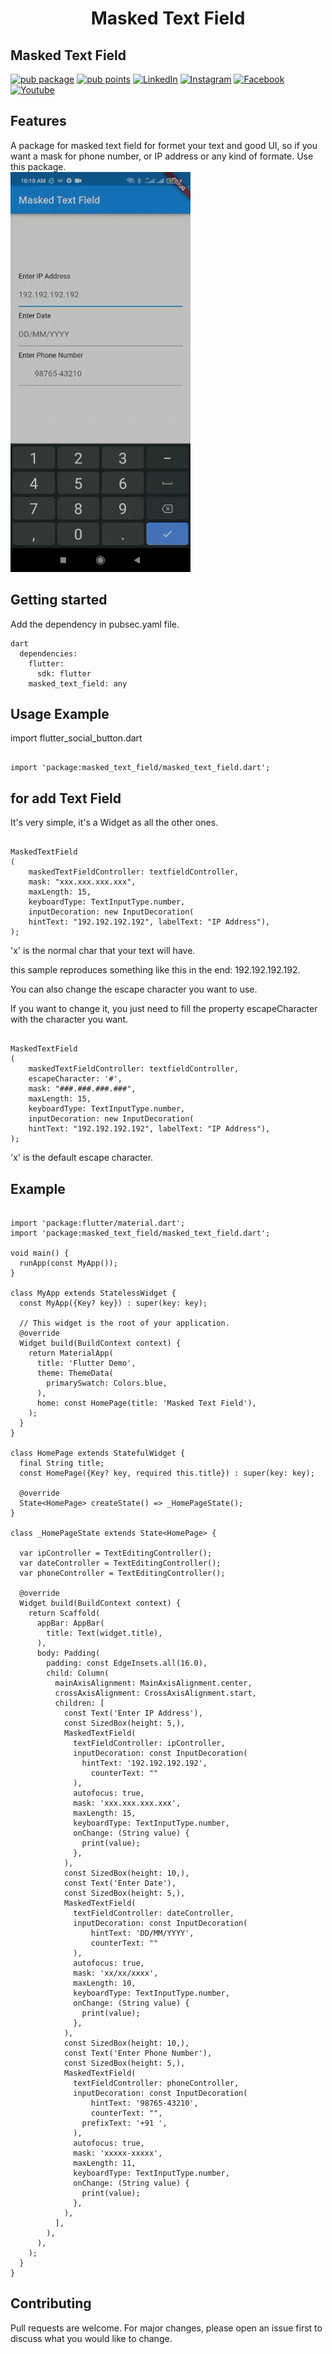 
<h1 align="center">Masked Text Field</h1>

## Masked Text Field

[![pub package](https://img.shields.io/pub/v/masked_text_field.svg)](https://pub.dev/packages/masked_text_field)
[![pub points](https://badges.bar/masked_text_field/pub%20points)](https://pub.dev/packages/masked_text_field)
[![LinkedIn](https://img.shields.io/badge/LinkedIn-in-0e76a8)](https://www.linkedin.com/in/alok-dubey-02ba331b6)
[![Instagram](https://img.shields.io/badge/Instagram-E4405F?logo=instagram&logoColor=white)](https://www.instagram.com/flutter_coding_/)
[![Facebook](https://img.shields.io/badge/Facebook-1877F2?logo=facebook&logoColor=white)](https://www.facebook.com/dalok2811/)
[![Youtube](https://img.shields.io/badge/YouTube-FF0000?logo=youtube&logoColor=white)](https://www.youtube.com/channel/UC7S6rSRNON1_YvKgiUjfyIw)

## Features

A package for masked text field for formet your text and good UI, so if you want a mask for phone number, or IP address or any kind of formate. Use this package.
<br>
![Image](https://github.com/alok2811/masked_text_field/blob/master/screenshots/example.gif)

## Getting started

Add the dependency in pubsec.yaml file.

```
dart
  dependencies:
    flutter:
      sdk: flutter
    masked_text_field: any
```
## Usage Example

import flutter_social_button.dart

```

import 'package:masked_text_field/masked_text_field.dart';

```


## for add Text Field

It's very simple, it's a Widget as all the other ones.

```

MaskedTextField
(
    maskedTextFieldController: textfieldController,
    mask: "xxx.xxx.xxx.xxx",
    maxLength: 15,
    keyboardType: TextInputType.number,
    inputDecoration: new InputDecoration(
    hintText: "192.192.192.192", labelText: "IP Address"),
);

```

'x' is the normal char that your text will have.

this sample reproduces something like this in the end: 192.192.192.192.

You can also change the escape character you want to use.

If you want to change it, you just need to fill the property escapeCharacter with the character you want.

```

MaskedTextField
(
    maskedTextFieldController: textfieldController,
    escapeCharacter: '#',
    mask: "###.###.###.###",
    maxLength: 15,
    keyboardType: TextInputType.number,
    inputDecoration: new InputDecoration(
    hintText: "192.192.192.192", labelText: "IP Address"),
);

```

'x' is the default escape character.


## Example

```

import 'package:flutter/material.dart';
import 'package:masked_text_field/masked_text_field.dart';

void main() {
  runApp(const MyApp());
}

class MyApp extends StatelessWidget {
  const MyApp({Key? key}) : super(key: key);

  // This widget is the root of your application.
  @override
  Widget build(BuildContext context) {
    return MaterialApp(
      title: 'Flutter Demo',
      theme: ThemeData(
        primarySwatch: Colors.blue,
      ),
      home: const HomePage(title: 'Masked Text Field'),
    );
  }
}

class HomePage extends StatefulWidget {
  final String title;
  const HomePage({Key? key, required this.title}) : super(key: key);

  @override
  State<HomePage> createState() => _HomePageState();
}

class _HomePageState extends State<HomePage> {

  var ipController = TextEditingController();
  var dateController = TextEditingController();
  var phoneController = TextEditingController();

  @override
  Widget build(BuildContext context) {
    return Scaffold(
      appBar: AppBar(
        title: Text(widget.title),
      ),
      body: Padding(
        padding: const EdgeInsets.all(16.0),
        child: Column(
          mainAxisAlignment: MainAxisAlignment.center,
          crossAxisAlignment: CrossAxisAlignment.start,
          children: [
            const Text('Enter IP Address'),
            const SizedBox(height: 5,),
            MaskedTextField(
              textFieldController: ipController,
              inputDecoration: const InputDecoration(
                hintText: '192.192.192.192',
                  counterText: ""
              ),
              autofocus: true,
              mask: 'xxx.xxx.xxx.xxx',
              maxLength: 15,
              keyboardType: TextInputType.number,
              onChange: (String value) {
                print(value);
              },
            ),
            const SizedBox(height: 10,),
            const Text('Enter Date'),
            const SizedBox(height: 5,),
            MaskedTextField(
              textFieldController: dateController,
              inputDecoration: const InputDecoration(
                  hintText: 'DD/MM/YYYY',
                  counterText: ""
              ),
              autofocus: true,
              mask: 'xx/xx/xxxx',
              maxLength: 10,
              keyboardType: TextInputType.number,
              onChange: (String value) {
                print(value);
              },
            ),
            const SizedBox(height: 10,),
            const Text('Enter Phone Number'),
            const SizedBox(height: 5,),
            MaskedTextField(
              textFieldController: phoneController,
              inputDecoration: const InputDecoration(
                  hintText: '98765-43210',
                  counterText: "",
                prefixText: '+91 ',
              ),
              autofocus: true,
              mask: 'xxxxx-xxxxx',
              maxLength: 11,
              keyboardType: TextInputType.number,
              onChange: (String value) {
                print(value);
              },
            ),
          ],
        ),
      ),
    );
  }
}

```

## Contributing
Pull requests are welcome. For major changes, please open an issue first to discuss what you would like to change.

